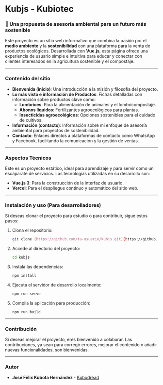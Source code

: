# Kubjs - Kubiotec

### 🌿 Una propuesta de asesoría ambiental para un futuro más sostenible

Este proyecto es un sitio web informativo que combina la pasión por el **medio ambiente** y la **sostenibilidad** con una plataforma para la venta de productos ecológicos. Desarrollada con **Vue.js**, esta página ofrece una experiencia de usuario simple e intuitiva para educar y conectar con clientes interesados en la agricultura sostenible y el compostaje.

---

### **Contenido del sitio**

* **Bienvenida (inicio)**: Una introducción a la misión y filosofía del proyecto.
* **Lo más visto e información de Productos**: Fichas detalladas con información sobre productos clave como:
    * **Lombrices**: Para la alimentación de animales y el lombricompostaje.
    * **Abonos líquidos**: Fertilizantes agroecológicos para plantas.
    * **Insecticidas agroecológicos**: Opciones sostenibles para el cuidado de cultivos.
* **Información (contacto)**: Información sobre mi enfoque de asesoría ambiental para proyectos de sostenibilidad.
* **Contacto**: Enlaces directos a plataformas de contacto como WhatsApp y Facebook, facilitando la comunicación y la gestión de ventas.

---

### **Aspectos Técnicos**

Este es un proyecto estático, ideal para aprendizaje y para servir como un escaparate de servicios.
Las tecnologías utilizadas en su desarrollo son:

* **Vue.js 3**: Para la construcción de la interfaz de usuario.
* **Vercel**: Para el despliegue continuo y automático del sitio web.

---

### **Instalación y uso (Para desarrolladores)**

Si deseas clonar el proyecto para estudio o para contribuir, sigue estos pasos:

1.  Clona el repositorio:
    ```bash
    git clone [https://github.com/tu-usuario/kubjs.git](https://github.com/tu-usuario/kubjs.git)
    ```

2.  Accede al directorio del proyecto:
    ```bash
    cd kubjs
    ```

3.  Instala las dependencias:
    ```bash
    npm install
    ```

4.  Ejecuta el servidor de desarrollo localmente:
    ```bash
    npm run serve
    ```

5.  Compila la aplicación para producción:
    ```bash
    npm run build
    ```

---

### **Contribución**

Si deseas mejorar el proyecto, eres bienvenido a colaborar. Las contribuciones, ya sean para corregir errores, mejorar el contenido o añadir nuevas funcionalidades, son bienvenidas.

---

### **Autor**

* **José Félix Kubota Hernández** - [Kubodread](https://github.com/kubodread)
